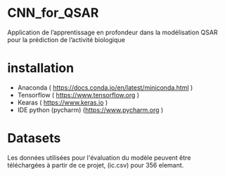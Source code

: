 # CNN_for_QSAR
Application de l’apprentissage en profondeur dans la modélisation QSAR pour la prédiction de l’activité biologique 

# installation
* Anaconda ( https://docs.conda.io/en/latest/miniconda.html  )
* Tensorflow ( https://www.tensorflow.org  )
* Kearas  ( https://www.keras.io  )
* IDE python (pycharm) (https://www.pycharm.org  )

# Datasets
Les données utilisées pour l'évaluation du modèle peuvent être téléchargées à partir de ce projet, 
(ic.csv) pour 356 elemant.
